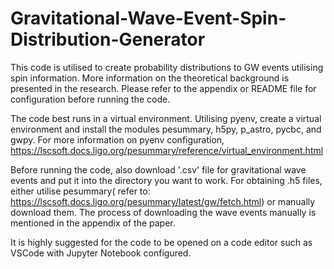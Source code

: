 # Gravitational-Wave-Event-Spin-Distribution-Generator
This code is utilised to create probability distributions to GW events utilising spin information. More information on the theoretical background is presented in the research. Please refer to the appendix or README file for configuration before running the code. 


The code best runs in a virtual environment. Utilising pyenv, create a virtual environment and install the modules pesummary, h5py, p_astro, pycbc, and gwpy. For more information on pyenv configuration, https://lscsoft.docs.ligo.org/pesummary/reference/virtual_environment.html

Before running the code, also download '.csv' file for gravitational wave events and put it into the directory you want to work. For obtaining .h5 files, either utilise pesummary( refer to: https://lscsoft.docs.ligo.org/pesummary/latest/gw/fetch.html) or manually download them. The process of downloading the wave events manually is mentioned in the appendix of the paper. 

It is highly suggested for the code to be opened on a code editor such as VSCode with Jupyter Notebook configured. 
